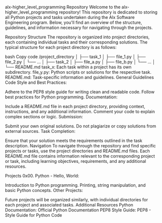 alx-higher_level_programming Repository
Welcome to the alx-higher_level_programming repository! This repository is dedicated to storing all Python projects and tasks undertaken during the Alx Software Engineering program. Below, you'll find an overview of the structure, guidelines, and information necessary for navigating through the projects.

Repository Structure
The repository is organized into project directories, each containing individual tasks and their corresponding solutions. The typical structure for each project directory is as follows:

bash
Copy code
/project_directory
│
├── task_1
│   ├── file_1.py
│   ├── file_2.py
│   └── ...
│
├── task_2
│   ├── file_a.py
│   ├── file_b.py
│   └── ...
│
└── README.md
task_x: Each task within a project has its own subdirectory.
file_y.py: Python scripts or solutions for the respective task.
README.md: Task-specific information and guidelines.
General Guidelines
Code Style and Best Practices:

Adhere to the PEP8 style guide for writing clean and readable code.
Follow best practices for Python programming.
Documentation:

Include a README.md file in each project directory, providing context, instructions, and any additional information.
Comment your code to explain complex sections or logic.
Submission:

Submit your own original solutions.
Do not plagiarize or copy solutions from external sources.
Task Completion:

Ensure that your solution meets the requirements outlined in the task description.
Navigation
To navigate through the repository and find specific projects or tasks, use the project directories and README.md files. Each README.md file contains information relevant to the corresponding project or task, including learning objectives, requirements, and any additional resources.

Projects
0x00. Python - Hello, World:

Introduction to Python programming.
Printing, string manipulation, and basic Python concepts.
Other Projects:

Future projects will be organized similarly, with individual directories for each project and associated tasks.
Additional Resources
Python Documentation: Official Python Documentation
PEP8 Style Guide: PEP8 - Style Guide for Python Code
